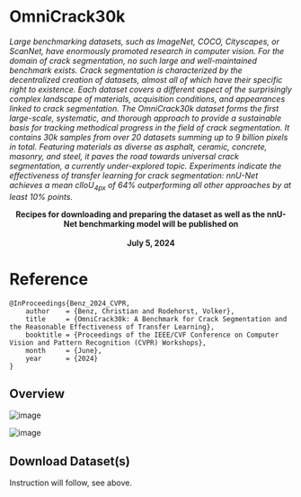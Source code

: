 # OmniCrack30k
*Large benchmarking datasets, such as ImageNet, COCO, Cityscapes, or ScanNet, have enormously promoted research in computer vision. For the domain of crack segmentation, no such large and well-maintained benchmark exists. Crack segmentation is characterized by the decentralized creation of datasets, almost all of which have their specific right to existence. Each dataset covers a different aspect of the surprisingly complex landscape of materials, acquisition conditions, and appearances linked to crack segmentation. The OmniCrack30k dataset forms the first large-scale, systematic, and thorough approach to provide a sustainable basis for tracking methodical progress in the field of crack segmentation. It contains 30k samples from over 20 datasets summing up to 9 billion pixels in total. Featuring materials as diverse as asphalt, ceramic, concrete, masonry, and steel, it paves the road towards universal crack segmentation, a currently under-explored topic. Experiments indicate the effectiveness of transfer learning for crack segmentation: nnU-Net achieves a mean clIoU<sub>4px</sub> of 64% outperforming all other approaches by at least 10% points.*

<p align="center">
<b>Recipes for downloading and preparing the dataset as well as the nnU-Net benchmarking model will be published on <br><br>
July 5, 2024</b>
</p>


# Reference
```
@InProceedings{Benz_2024_CVPR,
    author    = {Benz, Christian and Rodehorst, Volker},
    title     = {OmniCrack30k: A Benchmark for Crack Segmentation and the Reasonable Effectiveness of Transfer Learning},
    booktitle = {Proceedings of the IEEE/CVF Conference on Computer Vision and Pattern Recognition (CVPR) Workshops},
    month     = {June},
    year      = {2024}
}
```



## Overview
![image](https://github.com/ben-z-original/omnicrack30k/assets/85626335/618579da-8f02-41c8-8a09-657bc18de859)


![image](https://github.com/ben-z-original/omnicrack30k/assets/85626335/7a09d4d1-8dc0-40b1-8a1c-74a6c0e7b9d9)

## Download Dataset(s)
Instruction will follow, see above.
